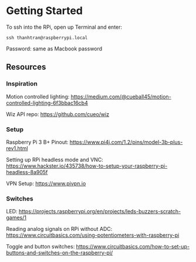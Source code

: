 # Getting Started
To ssh into the RPi, open up Terminal and enter:
```
ssh thanhtran@raspberrypi.local
```
Password: same as Macbook password

## Resources

### Inspiration
Motion controlled lighting: https://medium.com/@cueball45/motion-controlled-lighting-6f3bbac16cb4

Wiz API repo: https://github.com/cueo/wiz

### Setup
Raspberry Pi 3 B+ Pinout: https://www.pi4j.com/1.2/pins/model-3b-plus-rev1.html

Setting up RPi headless mode and VNC: https://www.hackster.io/435738/how-to-setup-your-raspberry-pi-headless-8a905f

VPN Setup: https://www.pivpn.io

### Switches
LED: https://projects.raspberrypi.org/en/projects/leds-buzzers-scratch-games/1

Reading analog signals on RPi without ADC: https://www.circuitbasics.com/using-potentiometers-with-raspberry-pi

Toggle and button switches: https://www.circuitbasics.com/how-to-set-up-buttons-and-switches-on-the-raspberry-pi/


